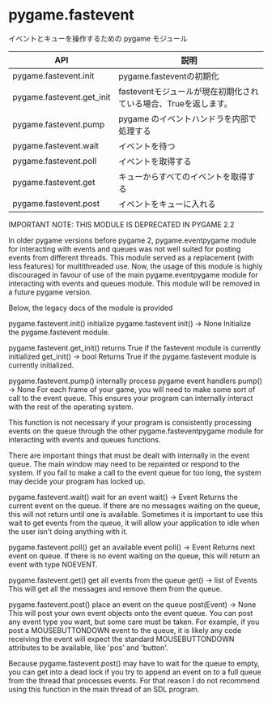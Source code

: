 # pygame.fastevent

イベントとキューを操作するための pygame モジュール

|            API            |                              説明                               |
| ------------------------- | --------------------------------------------------------------- |
| pygame.fastevent.init     | pygame.fasteventの初期化                                        |
| pygame.fastevent.get_init | fasteventモジュールが現在初期化されている場合、Trueを返します。 |
| pygame.fastevent.pump     | pygame のイベントハンドラを内部で処理する                       |
| pygame.fastevent.wait     | イベントを待つ                                                  |
| pygame.fastevent.poll     | イベントを取得する                                              |
| pygame.fastevent.get      | キューからすべてのイベントを取得する                            |
| pygame.fastevent.post     | イベントをキューに入れる                                        |

IMPORTANT NOTE: THIS MODULE IS DEPRECATED IN PYGAME 2.2

In older pygame versions before pygame 2, pygame.eventpygame module for interacting with events and queues was not well suited for posting events from different threads. This module served as a replacement (with less features) for multithreaded use. Now, the usage of this module is highly discouraged in favour of use of the main pygame.eventpygame module for interacting with events and queues module. This module will be removed in a future pygame version.

Below, the legacy docs of the module is provided

pygame.fastevent.init()
initialize pygame.fastevent
init() -> None
Initialize the pygame.fastevent module.


pygame.fastevent.get_init()
returns True if the fastevent module is currently initialized
get_init() -> bool
Returns True if the pygame.fastevent module is currently initialized.


pygame.fastevent.pump()
internally process pygame event handlers
pump() -> None
For each frame of your game, you will need to make some sort of call to the event queue. This ensures your program can internally interact with the rest of the operating system.

This function is not necessary if your program is consistently processing events on the queue through the other pygame.fasteventpygame module for interacting with events and queues functions.

There are important things that must be dealt with internally in the event queue. The main window may need to be repainted or respond to the system. If you fail to make a call to the event queue for too long, the system may decide your program has locked up.


pygame.fastevent.wait()
wait for an event
wait() -> Event
Returns the current event on the queue. If there are no messages waiting on the queue, this will not return until one is available. Sometimes it is important to use this wait to get events from the queue, it will allow your application to idle when the user isn't doing anything with it.


pygame.fastevent.poll()
get an available event
poll() -> Event
Returns next event on queue. If there is no event waiting on the queue, this will return an event with type NOEVENT.


pygame.fastevent.get()
get all events from the queue
get() -> list of Events
This will get all the messages and remove them from the queue.


pygame.fastevent.post()
place an event on the queue
post(Event) -> None
This will post your own event objects onto the event queue. You can post any event type you want, but some care must be taken. For example, if you post a MOUSEBUTTONDOWN event to the queue, it is likely any code receiving the event will expect the standard MOUSEBUTTONDOWN attributes to be available, like 'pos' and 'button'.

Because pygame.fastevent.post() may have to wait for the queue to empty, you can get into a dead lock if you try to append an event on to a full queue from the thread that processes events. For that reason I do not recommend using this function in the main thread of an SDL program.


